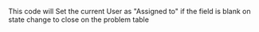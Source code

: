 This code will Set the current User as "Assigned to" if the field is blank on state change to close on the problem table
